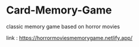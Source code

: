 # Card-Memory-Game
classic memory game based on horror movies

link : https://horrormoviesmemorygame.netlify.app/
